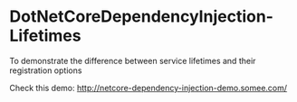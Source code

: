 # DotNetCoreDependencyInjection-Lifetimes
To demonstrate the difference between service lifetimes and their registration options

Check this demo:
http://netcore-dependency-injection-demo.somee.com/
